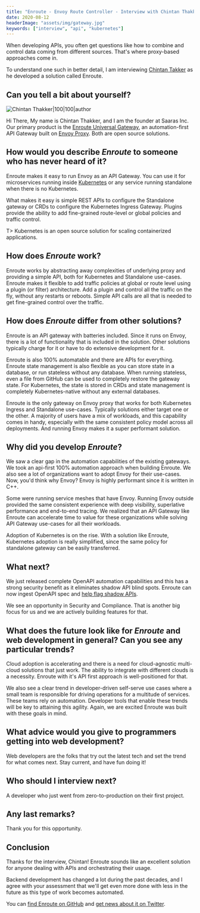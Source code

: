 ```yaml
---
title: "Enroute - Envoy Route Controller - Interview with Chintan Thakker"
date: 2020-08-12
headerImage: "assets/img/gateway.jpg"
keywords: ["interview", "api", "kubernetes"]
---
```


When developing APIs, you often get questions like how to combine and control data coming from different sources. That's where proxy-based approaches come in.

To understand one such in better detail, I am interviewing [Chintan Takker](https://www.linkedin.com/in/chintant/) as he developed a solution called Enroute.

## Can you tell a bit about yourself?

![Chintan Thakker|100|100|author](assets/img/chintan.jpg)

Hi There, My name is Chintan Thakker, and I am the founder at Saaras Inc. Our primary product is the [Enroute Universal Gateway](https://getenroute.io), an automation-first API Gateway built on [Envoy Proxy](https://www.envoyproxy.io/). Both are open source solutions.

## How would you describe _Enroute_ to someone who has never heard of it?

Enroute makes it easy to run Envoy as an API Gateway. You can use it for microservices running inside [Kubernetes](https://kubernetes.io/) or any service running standalone when there is no Kubernetes.

What makes it easy is simple REST APIs to configure the Standalone gateway or CRDs to configure the Kubernetes Ingress Gateway. Plugins provide the ability to add fine-grained route-level or global policies and traffic control.

T> Kubernetes is an open source solution for scaling containerized applications.

## How does _Enroute_ work?

Enroute works by abstracting away complexities of underlying proxy and providing a simple API, both for Kubernetes and Standalone use-cases. Enroute makes it flexible to add traffic policies at global or route level using a plugin (or filter) architecture. Add a plugin and control all the traffic on the fly, without any restarts or reboots. Simple API calls are all that is needed to get fine-grained control over the traffic.

## How does _Enroute_ differ from other solutions?

Enroute is an API gateway with batteries included. Since it runs on Envoy, there is a lot of functionality that is included in the solution. Other solutions typically charge for it or have to do extensive development for it.

Enroute is also 100% automatable and there are APIs for everything. Enroute state management is also flexible as you can store state in a database, or run stateless without any database. When running stateless, even a file from GitHub can be used to completely restore the gateway state. For Kubernetes, the state is stored in CRDs and state management is completely Kubernetes-native without any external databases.

Enroute is the only gateway on Envoy proxy that works for both Kubernetes Ingress and Standalone use-cases. Typically solutions either target one or the other. A majority of users have a mix of workloads, and this capability comes in handy, especially with the same consistent policy model across all deployments. And running Envoy makes it a super performant solution.

## Why did you develop _Enroute_?

We saw a clear gap in the automation capabilities of the existing gateways. We took an api-first 100% automation approach when building Enroute. We also see a lot of organizations want to adopt Envoy for their use-cases. Now, you'd think why Envoy? Envoy is highly performant since it is written in C++.

Some were running service meshes that have Envoy. Running Envoy outside provided the same consistent experience with deep visibility, superlative performance and end-to-end tracing. We realized that an API Gateway like Enroute can accelerate time to value for these organizations while solving API Gateway use-cases for all their workloads.

Adoption of Kubernetes is on the rise. With a solution like Enroute, Kubernetes adoption is really simplified, since the same policy for standalone gateway can be easily transferred.

## What next?

We just released complete OpenAPI automation capabilities and this has a strong security benefit as it eliminates shadow API blind spots. Enroute can now ingest OpenAPI spec and [help flag shadow APIs](https://thenewstack.io/shadow-apis-breaking-your-security-the-enroute-api-gateway-could-help/).

We see an opportunity in Security and Compliance. That is another big focus for us and we are actively building features for that.

## What does the future look like for _Enroute_ and web development in general? Can you see any particular trends?

Cloud adoption is accelerating and there is a need for cloud-agnostic multi-cloud solutions that just work. The ability to integrate with different clouds is a necessity. Enroute with it's API first approach is well-positioned for that.

We also see a clear trend in developer-driven self-serve use cases where a small team is responsible for driving operations for a multitude of services. These teams rely on automation. Developer tools that enable these trends will be key to attaining this agility. Again, we are excited Enroute was built with these goals in mind.

## What advice would you give to programmers getting into web development?

Web developers are the folks that try out the latest tech and set the trend for what comes next. Stay current, and have fun doing it!

## Who should I interview next?

A developer who just went from zero-to-production on their first project.

## Any last remarks?

Thank you for this opportunity.

## Conclusion

Thanks for the interview, Chintan! Enroute sounds like an excellent solution for anyone dealing with APIs and orchestrating their usage.

Backend development has changed a lot during the past decades, and I agree with your assessment that we'll get even more done with less in the future as this type of work becomes automated.

You can [find Enroute on GitHub](https://github.com/saarasio/enroute) and [get news about it on Twitter](https://twitter.com/SaarasInc).
